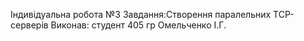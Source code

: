 Індивідуальна робота №3
Завдання:Створення паралельних TCP-серверів
Виконав: студент 405 гр
Омельченко І.Г.
